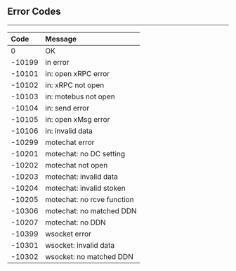 ## Error Codes

---

| Code | Message |
| :--- | :--- |
| 0 | OK |
| -10199 | in error |
| -10101 | in: open xRPC error |
| -10102 | in: xRPC not open |
| -10103 | in: motebus not open |
| -10104 | in: send error |
| -10105 | in: open xMsg error |
| -10106 | in: invalid data |
| -10299 | motechat error |
| -10201 | motechat: no DC setting |
| -10202 | motechat not open |
| -10203 | motechat: invalid data |
| -10204 | motechat: invalid stoken |
| -10205 | motechat: no rcve function |
| -10306 | motechat: no matched DDN |
| -10207 | motechat: no DDN |
| -10399 | wsocket error |
| -10301 | wsocket: invalid data |
| -10302 | wsocket: no matched DDN |



